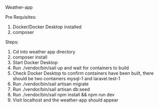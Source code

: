 Weather-app

Pre Requisites:
1. Docker/Docker Desktop installed
2. composer

Steps:
1. Cd into weather app directory
2. composer install
3. Start Docker Desktop
4. Run ./vendor/bin/sail up and wait for containers to build
5. Check Docker Desktop to confirm containers have been built, there should be two containers mysql-1 and laravel.test-1
6. Run ./vendor/bin/sail artisan migrate 
7. Run ./vendor/bin/sail artisan db:seed
8. Run ./vendor/bin/sail npm install && npm run dev
9. Visit localhost and the weather-app should appear
